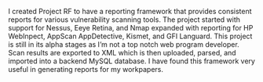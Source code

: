 I created Project RF to have a reporting framework that provides consistent reports for various vulnerability scanning tools.  The project started with support for Nessus, Eeye Retina, and Nmap expanded with reporting for HP WebInpect,  AppScan AppDetective, Kismet, and GFI Languard.  This project is still in its alpha stages as I’m not a top notch web program developer.  Scan results are exported to XML which is then uploaded, parsed, and imported into a backend MySQL database.  I have found this framework very useful in generating reports for my workpapers.